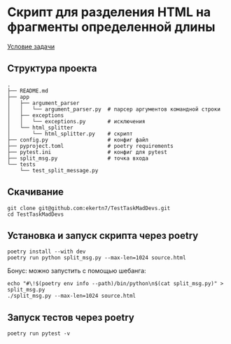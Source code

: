 # Скрипт для разделения HTML на фрагменты определенной длины

[Условие задачи](/statement.pdf)

## Структура проекта

```
.
├── README.md
├── app
│   ├── argument_parser
│   │   └── argument_parser.py  # парсер аргументов командной строки
│   ├── exceptions
│   │   └── exceptions.py       # исключения
│   └── html_splitter
│       └── html_splitter.py    # скрипт
├── config.py                   # конфиг файл
├── pyproject.toml              # poetry requirements
├── pytest.ini                  # конфиг для pytest
├── split_msg.py                # точка входа
└── tests
    └── test_split_message.py
```

## Скачивание

```
git clone git@github.com:ekertn7/TestTaskMadDevs.git
cd TestTaskMadDevs
```

## Установка и запуск скрипта через poetry

```
poetry install --with dev
poetry run python split_msg.py --max-len=1024 source.html
```

Бонус: можно запустить с помощью шебанга:

```
echo "#\!$(poetry env info --path)/bin/python\n$(cat split_msg.py)" > split_msg.py
./split_msg.py --max-len=1024 source.html
```

## Запуск тестов через poetry

```
poetry run pytest -v
```
